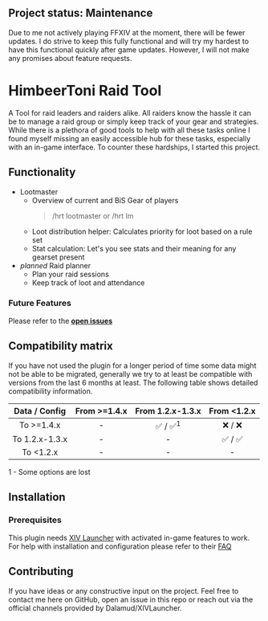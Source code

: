 ## Project status: Maintenance
Due to me not actively playing FFXIV at the moment, there will be fewer updates. I do strive to keep this fully
functional and will try my hardest to have this functional quickly after game updates. However, I will not make
any promises about feature requests.
# HimbeerToni Raid Tool
A Tool for raid leaders and raiders alike. All raiders know the hassle it can be to manage a raid group 
or simply keep track of your gear and strategies. While there is a plethora of good tools to help with all these
tasks online I found myself missing an easily accessible hub for these tasks, especially with an in-game
interface. To counter these hardships, I started this project.

## Functionality

* Lootmaster
  * Overview of current and BiS Gear of players 
      > /hrt lootmaster or /hrt lm
  * Loot distribution helper: Calculates priority for loot based on a rule set
  * Stat calculation: Let's you see stats and their meaning for any gearset present
* *planned* Raid planner
  * Plan your raid sessions
  * Keep track of loot and attendance

### Future Features
Please refer to the [**open issues**](https://github.com/Koenari/HimbeertoniRaidTool/issues)

## Compatibility matrix
If you have not used the plugin for a longer period of time some data might not be able to be migrated, 
generally we try to at least be compatible with versions from the last 6 months at least. The following
table shows detailed compatibility information.

| Data / Config   | From >=1.4.x | From 1.2.x-1.3.x | From <1.2.x |
|:---:|:---:|:---:|:---:|
| To >=1.4.x      | -    | :white_check_mark: / :white_check_mark:<sup>1</sup> | :x: / :x: |
| To 1.2.x-1.3.x  | -   |   - |    :white_check_mark: / :white_check_mark: | 
| To <1.2.x       | -   |  - |    - | 

1 - Some options are lost
## Installation
### Prerequisites
This plugin needs [XIV Launcher](https://goatcorp.github.io/) with activated in-game features to work. 
<br>For help with installation and configuration please refer to their [FAQ](https://goatcorp.github.io/faq/)
## Contributing
If you have ideas or any constructive input on the project. Feel free to contact me here on GitHub,
open an issue in this repo or reach out via the official channels provided by Dalamud/XIVLauncher.
